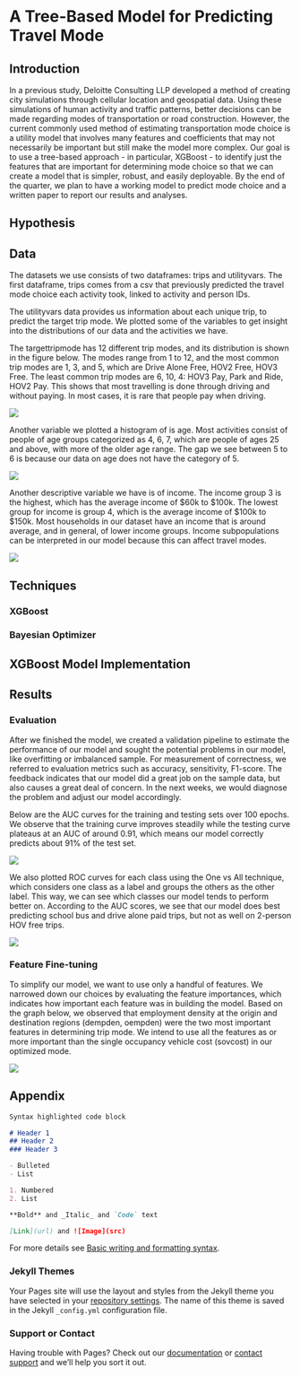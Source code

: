 # A Tree-Based Model for Predicting Travel Mode

<style>
header {
  background-image: url('images/headerbackground.jpeg');
  background-repeat: no-repeat;
  background-attachment: fixed;
  background-size: 100% 100%;
}
</style>


## Introduction

In a previous study, Deloitte Consulting LLP developed a method of creating city simulations through cellular location and geospatial data. Using these simulations of human activity and traffic patterns, better decisions can be made regarding modes of transportation or road construction. However, the current commonly used method of estimating transportation mode choice is a utility model that involves many features and coefficients that may not necessarily be important but still make the model more complex. Our goal is to use a tree-based approach - in particular, XGBoost - to identify just the features that are important for determining mode choice so that we can create a model that is simpler, robust, and easily deployable. By the end of the quarter, we plan to have a working model to predict mode choice and a written paper to report our results and analyses. 

## Hypothesis

## Data
The datasets we use consists of two dataframes: trips and utilityvars. The first dataframe, trips comes from a csv that previously predicted the travel mode choice each activity took, linked to activity and person IDs.

The utilityvars data provides us information about each unique trip, to predict the target trip mode. We plotted some of the variables to get insight into the distributions of our data and the activities we have. 

The targettripmode has 12 different trip modes, and its distribution is shown in the figure below. The modes range from 1 to 12, and the most common trip modes are 1, 3, and 5, which are Drive Alone Free, HOV2 Free, HOV3 Free. The least common trip modes are 6, 10, 4: HOV3 Pay, Park and Ride, HOV2 Pay. This shows that most travelling is done through driving and without paying. In most cases, it is rare that people pay when driving. 

<img src="images/data1img.png">

Another variable we plotted a histogram of is age. Most activities consist of people of age groups categorized as 4, 6, 7, which are people of ages 25 and above, with more of the older age range. The gap we see between 5 to 6 is because our data on age does not have the category of 5. 

<img src="images/data2img.png">

Another descriptive variable we have is of income. The income group 3 is the highest, which has the average income of $60k to $100k. The lowest group for income is group 4, which is the average income of $100k to $150k. Most households in our dataset have an income that is around average, and in general, of lower income groups. Income subpopulations can be interpreted in our model because this can affect travel modes. 

<img src="images/data3img.png">

## Techniques 

### XGBoost

### Bayesian Optimizer

## XGBoost Model Implementation 

## Results 

### Evaluation 

After we finished the model, we created a validation pipeline to estimate the performance of our model and sought the potential problems in our model, like overfitting or imbalanced sample. For measurement of correctness, we referred to evaluation metrics such as accuracy, sensitivity, F1-score. The feedback indicates that our model did a great job on the sample data, but also causes a great deal of concern. In the next weeks, we would diagnose the problem and adjust our model accordingly.  
  
Below are the AUC curves for the training and testing sets over 100 epochs. We observe that the training curve improves steadily while the testing curve plateaus at an AUC of around 0.91, which means our model correctly predicts about 91\% of the test set. 

<img src="images/eval1img.png">

We also plotted ROC curves for each class using the One vs All technique, which considers one class as a label and groups the others as the other label. This way, we can see which classes our model tends to perform better on. According to the AUC scores, we see that our model does best predicting school bus and drive alone paid trips, but not as well on 2-person HOV free trips. 

<img src="images/eval2img.png">

### Feature Fine-tuning

To simplify our model, we want to use only a handful of features. We narrowed down our choices by evaluating the feature importances, which indicates how important each feature was in building the model. Based on the graph below, we observed that employment density at the origin and destination regions (dempden, oempden) were the two most important features in determining trip mode. We intend to use all the features as or more important than the single occupancy vehicle cost (sovcost) in our optimized mode. 

<img src="images/eval3img.png">


## Appendix 

```markdown
Syntax highlighted code block

# Header 1
## Header 2
### Header 3

- Bulleted
- List

1. Numbered
2. List

**Bold** and _Italic_ and `Code` text

[Link](url) and ![Image](src)
```

For more details see [Basic writing and formatting syntax](https://docs.github.com/en/github/writing-on-github/getting-started-with-writing-and-formatting-on-github/basic-writing-and-formatting-syntax).

### Jekyll Themes

Your Pages site will use the layout and styles from the Jekyll theme you have selected in your [repository settings](https://github.com/lkuwahara/DSC180B.github.io-B05/settings/pages). The name of this theme is saved in the Jekyll `_config.yml` configuration file.

### Support or Contact

Having trouble with Pages? Check out our [documentation](https://docs.github.com/categories/github-pages-basics/) or [contact support](https://support.github.com/contact) and we’ll help you sort it out.

